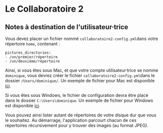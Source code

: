 # Le Collaboratoire 2

## Notes à destination de l'utilisateur·trice

Vous devez placer un fichier nommé ```collaboratoire2-config.yml```dans votre répertoire ```home```, contenant :

	pictures_directories:
  	- /un/premier/répertoire
  	- /un/deuxième/répertoire

Ainsi, si vous êtes sous Mac, et que votre compte utilisateur·trice se nomme ```dominique```, vous devrez créer le fichier ```collaboratoire2-config.yml```dans le dossier ```/Users/dominique/```. Un exemple de fichier pour Mac est disponible [ici](https://raw.githubusercontent.com/Amleth/collaboratoire2/master/users/mac/collaboratoire2-config.yml).

Si vous êtes sous Windows, le fichier de configuration devra être placé dans le dossier ```C:\Users\dominique```. Un exemple de fichier pour Windows est disponible [ici](https://raw.githubusercontent.com/Amleth/collaboratoire2/master/users/win/collaboratoire2-config.yml).

Vous pouvez ainsi lister autant de répertoires de votre disque dur que vous le souhaitez. Au démarrage, l'application parcourt chacun de ces répertoires récursivement pour y trouver des images (au format JPEG).
